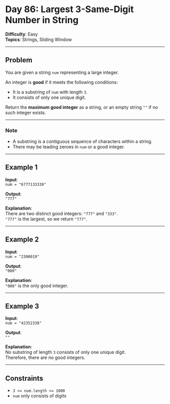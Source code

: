 # Day 86: Largest 3-Same-Digit Number in String

**Difficulty**: Easy  
**Topics**: Strings, Sliding Window  

---

## Problem

You are given a string `num` representing a large integer.  

An integer is **good** if it meets the following conditions:
- It is a substring of `num` with length `3`.
- It consists of only one unique digit.

Return the **maximum good integer** as a string, or an empty string `""` if no such integer exists.

---

### Note
- A substring is a contiguous sequence of characters within a string.  
- There may be leading zeroes in `num` or a good integer.  

---

## Example 1
**Input**:  
`num = "6777133339"`

**Output**:  
`"777"`

**Explanation**:  
There are two distinct good integers: `"777"` and `"333"`.  
`"777"` is the largest, so we return `"777"`.  

---

## Example 2
**Input**:  
`num = "2300019"`

**Output**:  
`"000"`

**Explanation**:  
`"000"` is the only good integer.  

---

## Example 3
**Input**:  
`num = "42352338"`

**Output**:  
`""`

**Explanation**:  
No substring of length `3` consists of only one unique digit.  
Therefore, there are no good integers.  

---

## Constraints
- `3 <= num.length <= 1000`  
- `num` only consists of digits  
